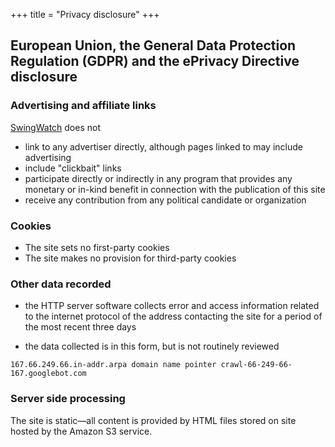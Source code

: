 +++
title = "Privacy disclosure"
+++

## European Union, the General Data Protection Regulation (GDPR) and the ePrivacy Directive disclosure

### Advertising and affiliate links

[SwingWatch](SwingWatch.org) does not 

* link to any advertiser directly, although pages linked to may include advertising
* include "clickbait" links
* participate directly or indirectly in any program that provides any monetary or in-kind benefit in connection with the publication of this site
* receive any contribution from any political candidate or organization

### Cookies

* The site sets no first-party cookies 
* The site makes no provision for third-party cookies

### Other data recorded

* the HTTP server software collects error and access information related to the internet protocol of the address contacting the site for a period of the most recent three days

* the data collected is in this form, but is not routinely reviewed

```
167.66.249.66.in-addr.arpa domain name pointer crawl-66-249-66-167.googlebot.com
```

### Server side processing

The site is static—all content is provided by HTML files stored on site hosted by the Amazon S3 service.

